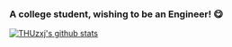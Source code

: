 ### A college student, wishing to be an Engineer! 😋

[![THUzxj's github stats](https://github-readme-stats.vercel.app/api?username=THUzxj)](https://github.com/anuraghazra/github-readme-stats)

<!--
**THUzxj/THUzxj** is a ✨ _special_ ✨ repository because its `README.md` (this file) appears on your GitHub profile.

Here are some ideas to get you started:

- 🔭 I’m currently working on ...
- 🌱 I’m currently learning ...
- 👯 I’m looking to collaborate on ...
- 🤔 I’m looking for help with ...
- 💬 Ask me about ...
- 📫 How to reach me: ...
- 😄 Pronouns: ...
- ⚡ Fun fact: ...
-->
